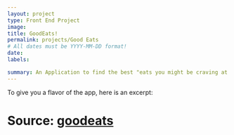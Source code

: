 ```yaml
---
layout: project
type: Front End Project
image:
title: GoodEats!
permalink: projects/Good Eats
# All dates must be YYYY-MM-DD format!
date: 
labels:

summary: An Application to find the best "eats you might be craving at the moment.
---
```

To give you a flavor of the app, here is an excerpt:

 <h1><h1>
 <p><p>

Source: <a href="https://github.com/Athomas9sa/front-end-project"><i class="large github icon "></i>goodeats</a>

